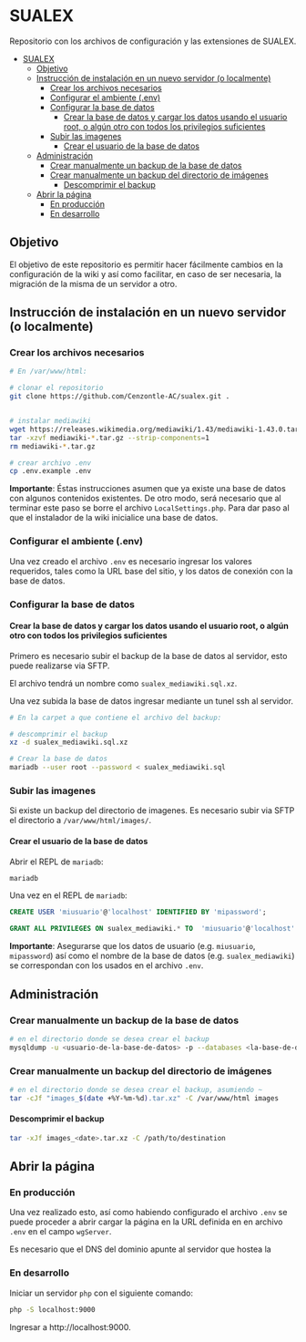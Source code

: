 # SUALEX

Repositorio con los archivos de configuración y las extensiones de SUALEX.

- [SUALEX](#sualex)
  - [Objetivo](#objetivo)
  - [Instrucción de instalación en un nuevo servidor (o localmente)](#instrucción-de-instalación-en-un-nuevo-servidor-o-localmente)
    - [Crear los archivos necesarios](#crear-los-archivos-necesarios)
    - [Configurar el ambiente (.env)](#configurar-el-ambiente-env)
    - [Configurar la base de datos](#configurar-la-base-de-datos)
      - [Crear la base de datos y cargar los datos usando el usuario root, o algún otro con todos los privilegios suficientes](#crear-la-base-de-datos-y-cargar-los-datos-usando-el-usuario-root-o-algún-otro-con-todos-los-privilegios-suficientes)
    - [Subir las imagenes](#subir-las-imagenes)
      - [Crear el usuario de la base de datos](#crear-el-usuario-de-la-base-de-datos)
  - [Administración](#administración)
    - [Crear manualmente un backup de la base de datos](#crear-manualmente-un-backup-de-la-base-de-datos)
    - [Crear manualmente un backup del directorio de imágenes](#crear-manualmente-un-backup-del-directorio-de-imágenes)
      - [Descomprimir el backup](#descomprimir-el-backup)
  - [Abrir la página](#abrir-la-página)
    - [En producción](#en-producción)
    - [En desarrollo](#en-desarrollo)

## Objetivo

El objetivo de este repositorio es permitir hacer fácilmente cambios en la configuración de la wiki y así como facilitar, en caso de ser necesaria, la migración de la misma de un servidor a otro.

## Instrucción de instalación en un nuevo servidor (o localmente)

### Crear los archivos necesarios

```sh
# En /var/www/html:

# clonar el repositorio
git clone https://github.com/Cenzontle-AC/sualex.git .


# instalar mediawiki
wget https://releases.wikimedia.org/mediawiki/1.43/mediawiki-1.43.0.tar.gz
tar -xzvf mediawiki-*.tar.gz --strip-components=1
rm mediawiki-*.tar.gz

# crear archivo .env
cp .env.example .env
```

**Importante**: Éstas instrucciones asumen que ya existe una base de datos con algunos contenidos existentes. De otro modo, será necesario que al terminar este paso se borre el archivo `LocalSettings.php`. Para dar paso al que el instalador de la wiki inicialice una base de datos.

### Configurar el ambiente (.env)

Una vez creado el archivo `.env` es necesario ingresar los valores requeridos, tales como la URL base del sitio, y los datos de conexión con la base de datos.

### Configurar la base de datos

#### Crear la base de datos y cargar los datos usando el usuario root, o algún otro con todos los privilegios suficientes

Primero es necesario subir el backup de la base de datos al servidor, esto puede realizarse via SFTP.

El archivo tendrá un nombre como `sualex_mediawiki.sql.xz`.

Una vez subida la base de datos ingresar mediante un tunel ssh al servidor.

```sh
# En la carpet a que contiene el archivo del backup:

# descomprimir el backup
xz -d sualex_mediawiki.sql.xz

# Crear la base de datos
mariadb --user root --password < sualex_mediawiki.sql
```

### Subir las imagenes

Si existe un backup del directorio de imagenes. Es necesario subir via SFTP el directorio a `/var/www/html/images/`.

#### Crear el usuario de la base de datos

Abrir el REPL de `mariadb`:

```sh
mariadb
```

Una vez en el REPL de `mariadb`:

```sql
CREATE USER 'miusuario'@'localhost' IDENTIFIED BY 'mipassword';

GRANT ALL PRIVILEGES ON sualex_mediawiki.* TO  'miusuario'@'localhost' ;
```

**Importante**: Asegurarse que los datos de usuario (e.g. `miusuario`, `mipassword`) así como el nombre de la base de datos (e.g. `sualex_mediawiki`) se correspondan con los usados en el archivo `.env`.

## Administración

### Crear manualmente un backup de la base de datos

```sh
# en el directorio donde se desea crear el backup
mysqldump -u <usuario-de-la-base-de-datos> -p --databases <la-base-de-datos> | xz > <la-base-de-datos>_$(date +"%Y-%m-%d_%H-%M-%S").sql.xz
```

### Crear manualmente un backup del directorio de imágenes

```sh
# en el directorio donde se desea crear el backup, asumiendo ~
tar -cJf "images_$(date +%Y-%m-%d).tar.xz" -C /var/www/html images
```

#### Descomprimir el backup

```sh
tar -xJf images_<date>.tar.xz -C /path/to/destination
```

## Abrir la página

### En producción

Una vez realizado esto, así como habiendo configurado el archivo `.env` se puede proceder a abrir cargar la página en la URL definida en en archivo `.env` en el campo `wgServer`.

Es necesario que el DNS del dominio apunte al servidor que hostea la

### En desarrollo

Iniciar un servidor `php` con el siguiente comando:

```sh
php -S localhost:9000
```

Ingresar a http://localhost:9000.
